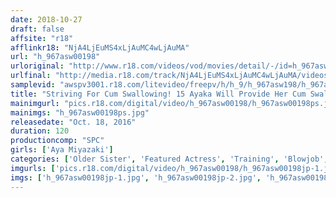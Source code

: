 ```yaml
---
date: 2018-10-27
draft: false
affsite: "r18"
afflinkr18: "NjA4LjEuMS4xLjAuMC4wLjAuMA"
url: "h_967asw00198"
urloriginal: "http://www.r18.com/videos/vod/movies/detail/-/id=h_967asw00198"
urlfinal: "http://media.r18.com/track/NjA4LjEuMS4xLjAuMC4wLjAuMA/videos/vod/movies/detail/-/id=h_967asw00198"
samplevid: "awspv3001.r18.com/litevideo/freepv/h/h_9/h_967asw198/h_967asw198_dmb_w.mp4"
title: "Striving For Cum Swallowing! 15 Ayaka Will Provide Her Cum Swallowing Service For You Aya Miyazaki"
mainimgurl: "pics.r18.com/digital/video/h_967asw00198/h_967asw00198ps.jpg"
mainimgs: "h_967asw00198ps.jpg"
releasedate: "Oct. 18, 2016"
duration: 120
productioncomp: "SPC"
girls: ['Aya Miyazaki']
categories: ['Older Sister', 'Featured Actress', 'Training', 'Blowjob', 'Handjob', 'Cum Swallowing']
imgurls: ['pics.r18.com/digital/video/h_967asw00198/h_967asw00198jp-1.jpg', 'pics.r18.com/digital/video/h_967asw00198/h_967asw00198jp-2.jpg', 'pics.r18.com/digital/video/h_967asw00198/h_967asw00198jp-3.jpg', 'pics.r18.com/digital/video/h_967asw00198/h_967asw00198jp-4.jpg', 'pics.r18.com/digital/video/h_967asw00198/h_967asw00198jp-5.jpg', 'pics.r18.com/digital/video/h_967asw00198/h_967asw00198jp-6.jpg', 'pics.r18.com/digital/video/h_967asw00198/h_967asw00198jp-7.jpg', 'pics.r18.com/digital/video/h_967asw00198/h_967asw00198jp-8.jpg', 'pics.r18.com/digital/video/h_967asw00198/h_967asw00198jp-9.jpg', 'pics.r18.com/digital/video/h_967asw00198/h_967asw00198jp-10.jpg', 'pics.r18.com/digital/video/h_967asw00198/h_967asw00198jp-11.jpg', 'pics.r18.com/digital/video/h_967asw00198/h_967asw00198jp-12.jpg', 'pics.r18.com/digital/video/h_967asw00198/h_967asw00198jp-13.jpg', 'pics.r18.com/digital/video/h_967asw00198/h_967asw00198jp-14.jpg', 'pics.r18.com/digital/video/h_967asw00198/h_967asw00198jp-15.jpg', 'pics.r18.com/digital/video/h_967asw00198/h_967asw00198jp-16.jpg', 'pics.r18.com/digital/video/h_967asw00198/h_967asw00198jp-17.jpg', 'pics.r18.com/digital/video/h_967asw00198/h_967asw00198jp-18.jpg', 'pics.r18.com/digital/video/h_967asw00198/h_967asw00198jp-19.jpg', 'pics.r18.com/digital/video/h_967asw00198/h_967asw00198jp-20.jpg']
imgs: ['h_967asw00198jp-1.jpg', 'h_967asw00198jp-2.jpg', 'h_967asw00198jp-3.jpg', 'h_967asw00198jp-4.jpg', 'h_967asw00198jp-5.jpg', 'h_967asw00198jp-6.jpg', 'h_967asw00198jp-7.jpg', 'h_967asw00198jp-8.jpg', 'h_967asw00198jp-9.jpg', 'h_967asw00198jp-10.jpg', 'h_967asw00198jp-11.jpg', 'h_967asw00198jp-12.jpg', 'h_967asw00198jp-13.jpg', 'h_967asw00198jp-14.jpg', 'h_967asw00198jp-15.jpg', 'h_967asw00198jp-16.jpg', 'h_967asw00198jp-17.jpg', 'h_967asw00198jp-18.jpg', 'h_967asw00198jp-19.jpg', 'h_967asw00198jp-20.jpg']
---
```


